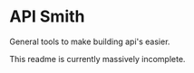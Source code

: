 # API Smith

General tools to make building api's easier.

This readme is currently massively incomplete.